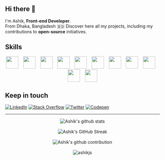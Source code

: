 ## Hi there 👋

I'm Ashik, <strong>Front-end Developer</strong>.  
From Dhaka, Bangladesh 🇧🇩
Discover here all my projects, including my contributions to <strong>open-source</strong> initiatives.

## Skills
<div align="center">
<img width="40" height="40" ng-src="https://cdn.jsdelivr.net/gh/devicons/devicon/icons/html5/html5-original-wordmark.svg" src="https://cdn.jsdelivr.net/gh/devicons/devicon/icons/html5/html5-original-wordmark.svg">&nbsp;&nbsp;&nbsp;
<img width="40" height="40" ng-src="https://cdn.jsdelivr.net/gh/devicons/devicon/icons/css3/css3-original-wordmark.svg" src="https://cdn.jsdelivr.net/gh/devicons/devicon/icons/css3/css3-original-wordmark.svg">&nbsp;&nbsp;&nbsp;
<img width="40" height="40" ng-src="https://cdn.jsdelivr.net/gh/devicons/devicon/icons/sass/sass-original.svg" src="https://cdn.jsdelivr.net/gh/devicons/devicon/icons/sass/sass-original.svg">&nbsp;&nbsp;&nbsp;
<img width="40" height="40" width="40" height="40" ng-src="https://cdn.jsdelivr.net/gh/devicons/devicon/icons/javascript/javascript-original.svg" src="https://cdn.jsdelivr.net/gh/devicons/devicon/icons/javascript/javascript-original.svg">&nbsp;&nbsp;&nbsp;
<img width="40" height="40" ng-src="https://cdn.jsdelivr.net/gh/devicons/devicon/icons/typescript/typescript-original.svg" src="https://cdn.jsdelivr.net/gh/devicons/devicon/icons/typescript/typescript-original.svg">&nbsp;&nbsp;&nbsp;
<img width="40" height="40" ng-src="https://cdn.jsdelivr.net/gh/devicons/devicon/icons/angularjs/angularjs-original.svg" src="https://cdn.jsdelivr.net/gh/devicons/devicon/icons/angularjs/angularjs-original.svg">&nbsp;&nbsp;&nbsp;
<img width="40" height="40" ng-src="https://cdn.jsdelivr.net/gh/devicons/devicon/icons/react/react-original-wordmark.svg" src="https://cdn.jsdelivr.net/gh/devicons/devicon/icons/react/react-original-wordmark.svg">&nbsp;&nbsp;&nbsp;
<img width="40" height="40" ng-src="https://cdn.jsdelivr.net/gh/devicons/devicon/icons/redux/redux-original.svg" src="https://cdn.jsdelivr.net/gh/devicons/devicon/icons/redux/redux-original.svg">&nbsp;&nbsp;&nbsp;
<img width="40" height="40" width="40" height="40" ng-src="https://cdn.jsdelivr.net/gh/devicons/devicon/icons/figma/figma-original.svg" src="https://cdn.jsdelivr.net/gh/devicons/devicon/icons/figma/figma-original.svg">&nbsp;&nbsp;&nbsp;
<img width="40" height="40" ng-src="https://cdn.jsdelivr.net/gh/devicons/devicon/icons/linux/linux-original.svg" src="https://cdn.jsdelivr.net/gh/devicons/devicon/icons/linux/linux-original.svg">&nbsp;&nbsp;&nbsp;
<img width="40" height="40" ng-src="https://cdn.jsdelivr.net/gh/devicons/devicon/icons/git/git-original-wordmark.svg" src="https://cdn.jsdelivr.net/gh/devicons/devicon/icons/git/git-original-wordmark.svg">
</div>

## Keep in touch

[![LinkedIn](https://img.shields.io/badge/LinkedIn-%230077B5.svg?logo=linkedin&logoColor=white)](https://linkedin.com/in/ashikjs) 
[![Stack Overflow](https://img.shields.io/badge/-Stackoverflow-FE7A16?logo=stack-overflow&logoColor=white)](https://stackoverflow.com/users/md-ashik) 
[![Twitter](https://img.shields.io/badge/Twitter-%231DA1F2.svg?logo=Twitter&logoColor=white)](https://twitter.com/mdashikjs) 
[![Codepen](https://img.shields.io/badge/Codepen-000000?logo=codepen&logoColor=white)](https://codepen.io/ashikjs) 


---

<div align="center">

![Ashik's github stats](https://github-readme-stats.vercel.app/api?username=ashikjs&theme=vue-dark&hide_border=true&include_all_commits=true&count_private=true)
</br></br>
![Ashik's GitHub Streak](https://github-readme-streak-stats.herokuapp.com/?user=ashikjs&theme=vue-dark&hide_border=true)
</br></br>
![Ashik's github contribution](https://github-contributor-stats.vercel.app/api?username=ashikjs&limit=2&combine_all_yearly_contributions=true&theme=vue-dark&hide_border=true)
</br></br>
<img src="https://komarev.com/ghpvc/?username=ashikjs" alt="ashikjs" />
</div>
